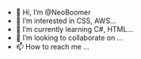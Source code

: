 - 👋 Hi, I’m @NeoBoomer
- 👀 I’m interested in CSS, AWS...
- 🌱 I’m currently learning C#, HTML...
- 💞️ I’m looking to collaborate on ...
- 📫 How to reach me ...

<!---
NeoBoomer/NeoBoomer is a ✨ special ✨ repository because its `README.md` (this file) appears on your GitHub profile.
You can click the Preview link to take a look at your changes.
--->
